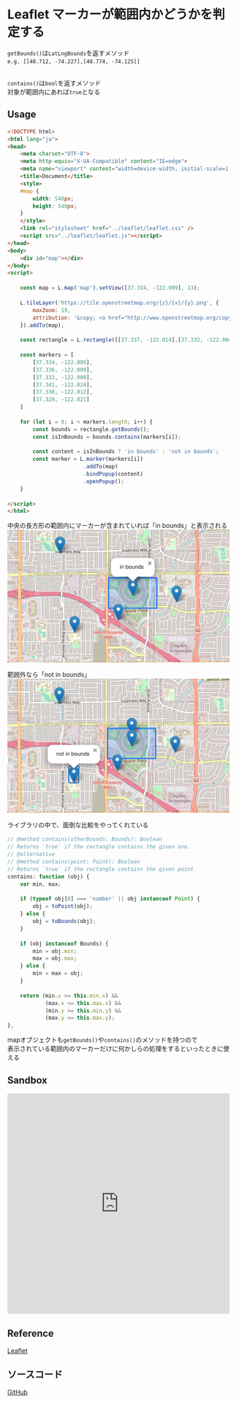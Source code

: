 # Leaflet マーカーが範囲内かどうかを判定する
`getBounds()`は`LatLngBounds`を返すメソッド<br>
`e.g. [[40.712, -74.227],[40.774, -74.125]]`<br><br>

`contains()`は`bool`を返すメソッド<br>
対象が範囲内にあれば`true`となる

## Usage
```html
<!DOCTYPE html>
<html lang="ja">
<head>
    <meta charset="UTF-8">
    <meta http-equiv="X-UA-Compatible" content="IE=edge">
    <meta name="viewport" content="width=device-width, initial-scale=1.0">
    <title>Document</title>
    <style>
    #map {
        width: 540px;
        height: 540px;
    }
    </style>
    <link rel="stylesheet" href="../leaflet/leaflet.css" />
    <script src="../leaflet/leaflet.js"></script>
</head>
<body>
    <div id="map"></div>
</body>
<script>

    const map = L.map('map').setView([37.334, -122.009], 13);

    L.tileLayer('https://tile.openstreetmap.org/{z}/{x}/{y}.png', {
        maxZoom: 19,
        attribution: '&copy; <a href="http://www.openstreetmap.org/copyright">OpenStreetMap</a>'
    }).addTo(map);

    const rectangle = L.rectangle([[37.337, -122.014],[37.332, -122.004]]).addTo(map);

    const markers = [
        [37.334, -122.009],
        [37.336, -122.009],
        [37.333, -122.000],
        [37.341, -122.024],
        [37.330, -122.012],
        [37.328, -122.021]
    ]

    for (let i = 0; i < markers.length; i++) {
        const bounds = rectangle.getBounds();
        const isInBounds = bounds.contains(markers[i]);

        const content = isInBounds ? 'in bounds' : 'not in bounds';
        const marker = L.marker(markers[i])
                        .addTo(map)
                        .bindPopup(content)
                        .openPopup();
    }

</script>
</html>
```
中央の長方形の範囲内にマーカーが含まれていれば「in bounds」と表示される<br>
![inBounds](img/leaflet_inBounds.png)<br>

範囲外なら「not in bounds」<br>
![notInBounds](img/leaflet_notInBounds.png)<br>

ライブラリの中で、面倒な比較をやってくれている<br>
```javascript
// @method contains(otherBounds: Bounds): Boolean
// Returns `true` if the rectangle contains the given one.
// @alternative
// @method contains(point: Point): Boolean
// Returns `true` if the rectangle contains the given point.
contains: function (obj) {
    var min, max;

    if (typeof obj[0] === 'number' || obj instanceof Point) {
        obj = toPoint(obj);
    } else {
        obj = toBounds(obj);
    }

    if (obj instanceof Bounds) {
        min = obj.min;
        max = obj.max;
    } else {
        min = max = obj;
    }

    return (min.x >= this.min.x) &&
            (max.x <= this.max.x) &&
            (min.y >= this.min.y) &&
            (max.y <= this.max.y);
},
```
mapオブジェクトも`getBounds()`や`contains()`のメソッドを持つので<br>
表示されている範囲内のマーカーだけに何かしらの処理をするといったときに使える<br>

## Sandbox
<iframe src="https://codesandbox.io/embed/leaflet-bounds-hbww8j?fontsize=14&hidenavigation=1&theme=dark"
     style="width:100%; height:500px; border:0; border-radius: 4px; overflow:hidden;"
     title="leaflet_bounds"
     allow="accelerometer; ambient-light-sensor; camera; encrypted-media; geolocation; gyroscope; hid; microphone; midi; payment; usb; vr; xr-spatial-tracking"
     sandbox="allow-forms allow-modals allow-popups allow-presentation allow-same-origin allow-scripts"
></iframe>

## Reference
[Leaflet](https://leafletjs.com/reference.html#rectangle)<br>

## ソースコード
[GitHub](https://github.com/pixcelo/Leaflet/blob/main/003/index.html)
